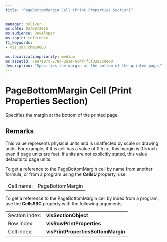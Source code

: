 ```yaml
---
title: "PageBottomMargin Cell (Print Properties Section)"
 
 
manager: soliver
ms.date: 03/09/2015
ms.audience: Developer
ms.topic: reference
f1_keywords:
- vis_sdr.chm60060
 
ms.localizationpriority: medium
ms.assetid: 7a97e97c-278d-2e1e-6c4f-f5f32e2cdeb0
description: "Specifies the margin at the bottom of the printed page."
---
```


# PageBottomMargin Cell (Print Properties Section)

Specifies the margin at the bottom of the printed page.
  
## Remarks

This value represents physical units and is unaffected by scale or drawing units. For example, if this cell has a value of 0.5 in., this margin is 0.5 inch even if page units are feet. If units are not explicitly stated, this value defaults to page units. 
  
To get a reference to the PageBottomMargin cell by name from another formula, or from a program using the **CellsU** property, use: 
  
|||
|:-----|:-----|
| Cell name:  <br/> | PageBottomMargin  <br/> |
   
To get a reference to the PageBottomMargin cell by index from a program, use the **CellsSRC** property with the following arguments: 
  
|||
|:-----|:-----|
| Section index:  <br/> |**visSectionObject** <br/> |
| Row index:  <br/> |**visRowPrintProperties** <br/> |
| Cell index:  <br/> |**visPrintPropertiesBottomMargin** <br/> |
   

